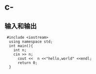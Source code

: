 # c-

## 输入和输出
     #include <iostream>
      using namespace std;
      int main(){
        int n;
        cin >> n;
          cout <<  n <<"hello,world" <<endl;
          return 0;
      }
